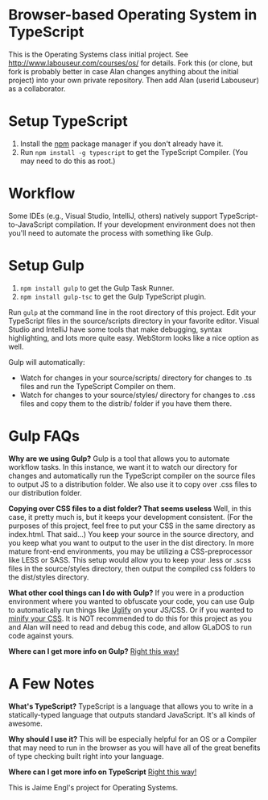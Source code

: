 Browser-based Operating System in TypeScript
============================================

This is the Operating Systems class initial project.
See http://www.labouseur.com/courses/os/ for details.
Fork this (or clone, but fork is probably better in case Alan changes anything about the initial project) into your own private repository. Then add Alan (userid Labouseur) as a collaborator.

Setup TypeScript
================

1. Install the [npm](https://www.npmjs.org/) package manager if you don't already have it.
1. Run `npm install -g typescript` to get the TypeScript Compiler. (You may need to do this as root.)


Workflow
=============

Some IDEs (e.g., Visual Studio, IntelliJ, others) natively support TypeScript-to-JavaScript compilation.
If your development environment does not then you'll need to automate the process with something like Gulp.


Setup Gulp
==========

1. `npm install gulp` to get the Gulp Task Runner.
1. `npm install gulp-tsc` to get the Gulp TypeScript plugin.


Run `gulp` at the command line in the root directory of this project.
Edit your TypeScript files in the source/scripts directory in your favorite editor.
Visual Studio and IntelliJ have some tools that make debugging, syntax highlighting, and lots more quite easy.
WebStorm looks like a nice option as well.

Gulp will automatically:

* Watch for changes in your source/scripts/ directory for changes to .ts files and run the TypeScript Compiler on them.
* Watch for changes to your source/styles/ directory for changes to .css files and copy them to the distrib/ folder if you have them there.


Gulp FAQs
=========

**Why are we using Gulp?**
Gulp is a tool that allows you to automate workflow tasks.
In this instance, we want it to watch our directory for changes and automatically run the TypeScript compiler on the source files to output JS to a distribution folder.
We also use it to copy over .css files to our distribution folder.

**Copying over CSS files to a dist folder? That seems useless**
Well, in this case, it pretty much is, but it keeps your development consistent.
(For the purposes of this project, feel free to put your CSS in the same directory as index.html. That said...) 
You keep your source in the source directory, and you keep what you want to output to the user in the dist directory.
In more mature front-end environments, you may be utilizing a CSS-preprocessor like LESS or SASS.
This setup would allow you to keep your .less or .scss files in the source/styles directory, then output the compiled css folders to the dist/styles directory.

**What other cool things can I do with Gulp?**
If you were in a production environment where you wanted to obfuscate your code, you can use Gulp to automatically run things like [Uglify](https://github.com/terinjokes/gulp-uglify) on your JS/CSS.
Or if you wanted to [minify your CSS](https://www.npmjs.org/package/gulp-minify-css).
It is NOT recommended to do this for this project as you and Alan will need to read and debug this code, and allow GLaDOS to run code against yours.

**Where can I get more info on Gulp?**
[Right this way!](http://gulpjs.com/)


A Few Notes
===========

**What's TypeScript?**
TypeScript is a language that allows you to write in a statically-typed language that outputs standard JavaScript.
It's all kinds of awesome.

**Why should I use it?**
This will be especially helpful for an OS or a Compiler that may need to run in the browser as you will have all of the great benefits of type checking built right into your language.

**Where can I get more info on TypeScript**
[Right this way!](http://www.typescriptlang.org/)


This is Jaime Engl's project for Operating Systems.
